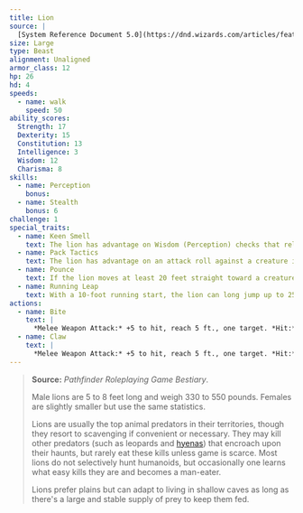 ```yaml
---
title: Lion
source: |
  [System Reference Document 5.0](https://dnd.wizards.com/articles/features/systems-reference-document-srd)
size: Large
type: Beast
alignment: Unaligned
armor_class: 12
hp: 26
hd: 4
speeds:
  - name: walk
    speed: 50
ability_scores:
  Strength: 17
  Dexterity: 15
  Constitution: 13
  Intelligence: 3
  Wisdom: 12
  Charisma: 8
skills:
  - name: Perception
    bonus:
  - name: Stealth
    bonus: 6
challenge: 1
special_traits:
  - name: Keen Smell
    text: The lion has advantage on Wisdom (Perception) checks that rely on smell.
  - name: Pack Tactics
    text: The lion has advantage on an attack roll against a creature if at least one of the lion's allies is within 5 feet of the creature and the ally isn't incapacitated.
  - name: Pounce
    text: If the lion moves at least 20 feet straight toward a creature and then hits it with a claw attack on the same turn, that target must succeed on a DC 13 Strength saving throw or be knocked prone. If the target is prone, the lion can make one bite attack against it as a bonus action.
  - name: Running Leap
    text: With a 10-foot running start, the lion can long jump up to 25 feet.
actions:
  - name: Bite
    text: |
      *Melee Weapon Attack:* +5 to hit, reach 5 ft., one target. *Hit:* 7 (1d8 + 3) piercing damage.
  - name: Claw
    text: |
      *Melee Weapon Attack:* +5 to hit, reach 5 ft., one target. *Hit:* 6 (1d6 + 3) slashing damage.
---
```


> **Source:** *Pathfinder Roleplaying Game Bestiary*.
>
> Male lions are 5 to 8 feet long and weigh 330 to 550 pounds. Females are slightly smaller but use the same statistics.
>
> Lions are usually the top animal predators in their territories, though they resort to scavenging if convenient or necessary. They may kill other predators (such as leopards and [hyenas](/monsters/hyena/)) that encroach upon their haunts, but rarely eat these kills unless game is scarce. Most lions do not selectively hunt humanoids, but occasionally one learns what easy kills they are and becomes a man-eater.
>
> Lions prefer plains but can adapt to living in shallow caves as long as there's a large and stable supply of prey to keep them fed.
